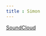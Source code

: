 ```yaml
---
title : Simon
---
```


<a class="btn btn-default btn-sm" href="https://soundcloud.com/simon-todeschini">
    <i class="fa fa-soundcloud fs-150"></i> 
    SoundCloud
</a>